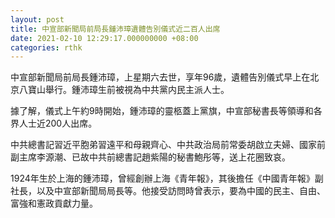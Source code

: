 ```yaml
---
layout: post
title: 中宣部新聞局前局長鍾沛璋遺體告別儀式近二百人出席
date: 2021-02-10 12:29:17.000000000 +08:00
categories: rthk
---
```


中宣部新聞局前局長鍾沛璋，上星期六去世，享年96歲，遺體告別儀式早上在北京八寶山舉行。鍾沛璋生前被視為中共黨内民主派人士。

據了解，儀式上午約9時開始，鍾沛璋的靈柩蓋上黨旗，中宣部秘書長等領導和各界人士近200人出席。

中共總書記習近平胞弟習遠平和母親齊心、中共政治局前常委胡啟立夫婦、國家前副主席李源潮、已故中共前總書記趙紫陽的秘書鮑彤等，送上花圈致哀。

1924年生於上海的鍾沛璋，曾經創辦上海《青年報》，其後擔任《中國青年報》副社長，以及中宣部新聞局局長等。他接受訪問時曾表示，要為中國的民主、自由、富強和憲政貢獻力量。
